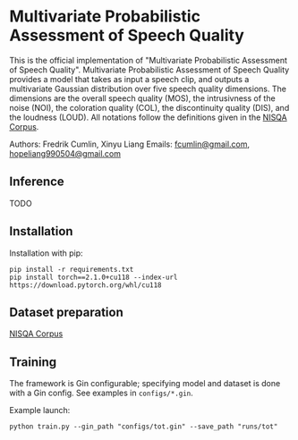 # Multivariate Probabilistic Assessment of Speech Quality

This is the official implementation of "Multivariate Probabilistic Assessment of Speech Quality". Multivariate Probabilistic Assessment of Speech Quality provides a model that takes as input a speech clip, and outputs a multivariate Gaussian distribution over five speech quality dimensions. The dimensions are the overall speech quality (MOS), the intrusivness of the noise (NOI), the coloration quality (COL), the discontinuity quality (DIS), and the loudness (LOUD). All notations follow the definitions given in the [NISQA Corpus](https://github.com/gabrielmittag/NISQA/wiki/NISQA-Corpus).

Authors: Fredrik Cumlin, Xinyu Liang
Emails: fcumlin@gmail.com, hopeliang990504@gmail.com

## Inference

TODO

## Installation

Installation with pip:
```
pip install -r requirements.txt
pip install torch==2.1.0+cu118 --index-url https://download.pytorch.org/whl/cu118
```

## Dataset preparation

[NISQA Corpus](https://github.com/gabrielmittag/NISQA/wiki/NISQA-Corpus)

## Training
The framework is Gin configurable; specifying model and dataset is done with a Gin config. See examples in `configs/*.gin`.

Example launch:
```
python train.py --gin_path "configs/tot.gin" --save_path "runs/tot"
```
